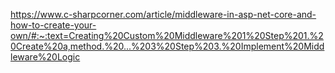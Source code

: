 <!-- normal custom middleware -->
https://www.c-sharpcorner.com/article/middleware-in-asp-net-core-and-how-to-create-your-own/#:~:text=Creating%20Custom%20Middleware%201%20Step%201.%20Create%20a,method.%20...%203%20Step%203.%20Implement%20Middleware%20Logic

